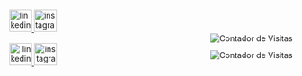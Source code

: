 ###

<div align="left">
  <a href="https://linkedin.com/in/pedro-leal-9080122bb" target="_blank">
    <img src="https://img.shields.io/static/v1?message=LinkedIn&logo=linkedin&label=&color=4B0000&logoColor=white&labelColor=&style=for-the-badge" height="40" alt="linkedin logo" />
  </a>
  <a href="https://instagram.com/5pedro.souza" target="_blank">
    <img src="https://img.shields.io/static/v1?message=Instagram&logo=instagram&label=&color=4B0000&logoColor=white&labelColor=&style=for-the-badge" height="40" alt="instagram logo" />
  </a>
  <div style="text-align: right;">
    <img src="https://komarev.com/ghpvc/?username=YourLatestTrick&color=4B0000" alt="Contador de Visitas" />
<div style="display: flex; justify-content: space-between; align-items: center;">
  <div>
    <a href="https://linkedin.com/in/pedro-leal-9080122bb" target="_blank">
      <img src="https://img.shields.io/static/v1?message=LinkedIn&logo=linkedin&label=&color=4B0000&logoColor=white&labelColor=&style=for-the-badge" height="40" alt="linkedin logo" />
    </a>
    <a href="https://instagram.com/5pedro.souza" target="_blank">
      <img src="https://img.shields.io/static/v1?message=Instagram&logo=instagram&label=&color=4B0000&logoColor=white&labelColor=&style=for-the-badge" height="40" alt="instagram logo" />
    </a>
  </div>
  <img src="https://komarev.com/ghpvc/?username=YourLatestTrick&color=4B0000" alt="Contador de Visitas" />
</div>
